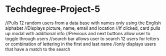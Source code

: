 # Techdegree-Project-5
//Pulls 12 random users from a data base with names only using the English alphabet
//Displays picture, name, email and location
//If clicked, card pulls up modal with additional info
//Previous and next buttons allow user to toggle through users
//search bar allows user to search 12 users for letters or combination of lettering in the first and last name
 //only displays users that have a match to the search
